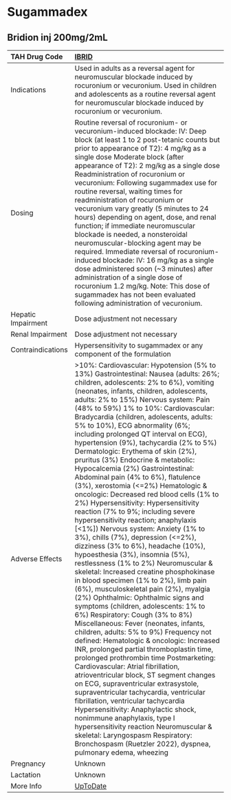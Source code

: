 # Sugammadex

## Bridion inj 200mg/2mL

| TAH Drug Code      | [IBRID](https://www.tahsda.org.tw/drugs/hissearch.php?drug_code=IBRID)                                                                                                                                                                                                                                                                                                                                                                                                                                                                                                                                                                                                                                                                                                                                                                                                                                                                                                                                                                                                                                                                                                                                                                                                                                                                                                                                                                                                                                                                                                                                                                                                                                                                                                                                                                                                   |
|:-------------------|:-------------------------------------------------------------------------------------------------------------------------------------------------------------------------------------------------------------------------------------------------------------------------------------------------------------------------------------------------------------------------------------------------------------------------------------------------------------------------------------------------------------------------------------------------------------------------------------------------------------------------------------------------------------------------------------------------------------------------------------------------------------------------------------------------------------------------------------------------------------------------------------------------------------------------------------------------------------------------------------------------------------------------------------------------------------------------------------------------------------------------------------------------------------------------------------------------------------------------------------------------------------------------------------------------------------------------------------------------------------------------------------------------------------------------------------------------------------------------------------------------------------------------------------------------------------------------------------------------------------------------------------------------------------------------------------------------------------------------------------------------------------------------------------------------------------------------------------------------------------------------|
| Indications        | Used in adults as a reversal agent for neuromuscular blockade induced by rocuronium or vecuronium. Used in children and adolescents as a routine reversal agent for neuromuscular blockade induced by rocuronium or vecuronium.                                                                                                                                                                                                                                                                                                                                                                                                                                                                                                                                                                                                                                                                                                                                                                                                                                                                                                                                                                                                                                                                                                                                                                                                                                                                                                                                                                                                                                                                                                                                                                                                                                          |
| Dosing             | Routine reversal of rocuronium- or vecuronium-induced blockade: IV: Deep block (at least 1 to 2 post-tetanic counts but prior to appearance of T2): 4 mg/kg as a single dose Moderate block (after appearance of T2): 2 mg/kg as a single dose Readministration of rocuronium or vecuronium: Following sugammadex use for routine reversal, waiting times for readministration of rocuronium or vecuronium vary greatly (5 minutes to 24 hours) depending on agent, dose, and renal function; if immediate neuromuscular blockade is needed, a nonsteroidal neuromuscular-blocking agent may be required. Immediate reversal of rocuronium-induced blockade: IV: 16 mg/kg as a single dose administered soon (~3 minutes) after administration of a single dose of rocuronium 1.2 mg/kg. Note: This dose of sugammadex has not been evaluated following administration of vecuronium.                                                                                                                                                                                                                                                                                                                                                                                                                                                                                                                                                                                                                                                                                                                                                                                                                                                                                                                                                                                    |
| Hepatic Impairment | Dose adjustment not necessary                                                                                                                                                                                                                                                                                                                                                                                                                                                                                                                                                                                                                                                                                                                                                                                                                                                                                                                                                                                                                                                                                                                                                                                                                                                                                                                                                                                                                                                                                                                                                                                                                                                                                                                                                                                                                                            |
| Renal Impairment   | Dose adjustment not necessary                                                                                                                                                                                                                                                                                                                                                                                                                                                                                                                                                                                                                                                                                                                                                                                                                                                                                                                                                                                                                                                                                                                                                                                                                                                                                                                                                                                                                                                                                                                                                                                                                                                                                                                                                                                                                                            |
| Contraindications  | Hypersensitivity to sugammadex or any component of the formulation                                                                                                                                                                                                                                                                                                                                                                                                                                                                                                                                                                                                                                                                                                                                                                                                                                                                                                                                                                                                                                                                                                                                                                                                                                                                                                                                                                                                                                                                                                                                                                                                                                                                                                                                                                                                       |
| Adverse Effects    | >10%: Cardiovascular: Hypotension (5% to 13%) Gastrointestinal: Nausea (adults: 26%; children, adolescents: 2% to 6%), vomiting (neonates, infants, children, adolescents, adults: 2% to 15%) Nervous system: Pain (48% to 59%) 1% to 10%: Cardiovascular: Bradycardia (children, adolescents, adults: 5% to 10%), ECG abnormality (6%; including prolonged QT interval on ECG), hypertension (9%), tachycardia (2% to 5%) Dermatologic: Erythema of skin (2%), pruritus (3%) Endocrine & metabolic: Hypocalcemia (2%) Gastrointestinal: Abdominal pain (4% to 6%), flatulence (3%), xerostomia (<=2%) Hematologic & oncologic: Decreased red blood cells (1% to 2%) Hypersensitivity: Hypersensitivity reaction (7% to 9%; including severe hypersensitivity reaction; anaphylaxis [<1%]) Nervous system: Anxiety (1% to 3%), chills (7%), depression (<=2%), dizziness (3% to 6%), headache (10%), hypoesthesia (3%), insomnia (5%), restlessness (1% to 2%) Neuromuscular & skeletal: Increased creatine phosphokinase in blood specimen (1% to 2%), limb pain (6%), musculoskeletal pain (2%), myalgia (2%) Ophthalmic: Ophthalmic signs and symptoms (children, adolescents: 1% to 6%) Respiratory: Cough (3% to 8%) Miscellaneous: Fever (neonates, infants, children, adults: 5% to 9%) Frequency not defined: Hematologic & oncologic: Increased INR, prolonged partial thromboplastin time, prolonged prothrombin time Postmarketing: Cardiovascular: Atrial fibrillation, atrioventricular block, ST segment changes on ECG, supraventricular extrasystole, supraventricular tachycardia, ventricular fibrillation, ventricular tachycardia Hypersensitivity: Anaphylactic shock, nonimmune anaphylaxis, type I hypersensitivity reaction Neuromuscular & skeletal: Laryngospasm Respiratory: Bronchospasm (Ruetzler 2022), dyspnea, pulmonary edema, wheezing |
| Pregnancy          | Unknown                                                                                                                                                                                                                                                                                                                                                                                                                                                                                                                                                                                                                                                                                                                                                                                                                                                                                                                                                                                                                                                                                                                                                                                                                                                                                                                                                                                                                                                                                                                                                                                                                                                                                                                                                                                                                                                                  |
| Lactation          | Unknown                                                                                                                                                                                                                                                                                                                                                                                                                                                                                                                                                                                                                                                                                                                                                                                                                                                                                                                                                                                                                                                                                                                                                                                                                                                                                                                                                                                                                                                                                                                                                                                                                                                                                                                                                                                                                                                                  |
| More Info          | [UpToDate](https://www.uptodate.com/contents/sugammadex-drug-information)                                                                                                                                                                                                                                                                                                                                                                                                                                                                                                                                                                                                                                                                                                                                                                                                                                                                                                                                                                                                                                                                                                                                                                                                                                                                                                                                                                                                                                                                                                                                                                                                                                                                                                                                                                                                |


